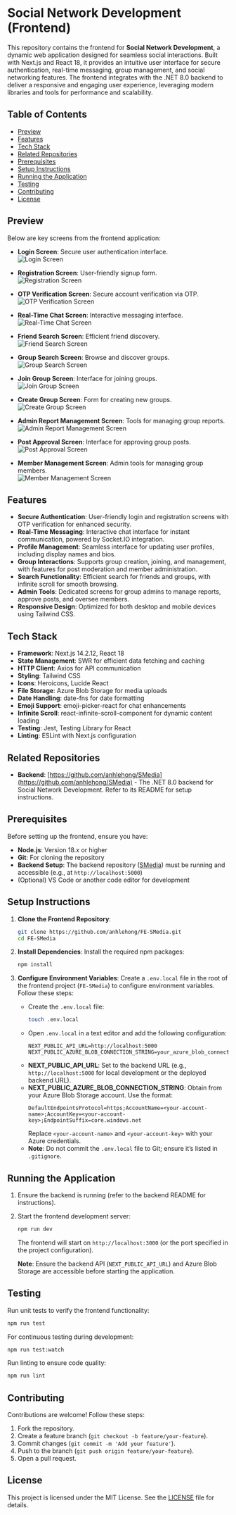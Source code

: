 # Social Network Development (Frontend)

This repository contains the frontend for **Social Network Development**, a dynamic web application designed for seamless social interactions. Built with Next.js and React 18, it provides an intuitive user interface for secure authentication, real-time messaging, group management, and social networking features. The frontend integrates with the .NET 8.0 backend to deliver a responsive and engaging user experience, leveraging modern libraries and tools for performance and scalability.

## Table of Contents
- [Preview](#preview)
- [Features](#features)
- [Tech Stack](#tech-stack)
- [Related Repositories](#related-repositories)
- [Prerequisites](#prerequisites)
- [Setup Instructions](#setup-instructions)
- [Running the Application](#running-the-application)
- [Testing](#testing)
- [Contributing](#contributing)
- [License](#license)

## Preview
Below are key screens from the frontend application:

- **Login Screen**: Secure user authentication interface.  
  ![Login Screen](https://res.cloudinary.com/dapvvdxw7/image/upload/v1751862190/Screenshot_2025-07-01_174204_dffcjs.png)

- **Registration Screen**: User-friendly signup form.  
  ![Registration Screen](https://res.cloudinary.com/dapvvdxw7/image/upload/v1751862189/Screenshot_2025-07-01_174245_kxwsy9.png)

- **OTP Verification Screen**: Secure account verification via OTP.  
  ![OTP Verification Screen](https://res.cloudinary.com/dapvvdxw7/image/upload/v1751862187/Screenshot_2025-07-01_174340_dzr0lk.png)

- **Real-Time Chat Screen**: Interactive messaging interface.  
  ![Real-Time Chat Screen](https://res.cloudinary.com/dapvvdxw7/image/upload/v1751862185/Screenshot_2025-07-01_174409_ft1xxr.png)

- **Friend Search Screen**: Efficient friend discovery.  
  ![Friend Search Screen](https://res.cloudinary.com/dapvvdxw7/image/upload/v1751862181/Screenshot_2025-07-01_174735_a5rqaa.png)

- **Group Search Screen**: Browse and discover groups.  
  ![Group Search Screen](https://res.cloudinary.com/dapvvdxw7/image/upload/v1751862180/Screenshot_2025-07-01_174808_l9jhly.png)

- **Join Group Screen**: Interface for joining groups.  
  ![Join Group Screen](https://res.cloudinary.com/dapvvdxw7/image/upload/v1751862182/Screenshot_2025-07-01_174640_tw0hih.png)

- **Create Group Screen**: Form for creating new groups.  
  ![Create Group Screen](https://res.cloudinary.com/dapvvdxw7/image/upload/v1751862178/Screenshot_2025-07-01_174842_yw6jkm.png)

- **Admin Report Management Screen**: Tools for managing group reports.  
  ![Admin Report Management Screen](https://res.cloudinary.com/dapvvdxw7/image/upload/v1751862177/Screenshot_2025-07-01_174912_y2nrzs.png)

- **Post Approval Screen**: Interface for approving group posts.  
  ![Post Approval Screen](https://res.cloudinary.com/dapvvdxw7/image/upload/v1751862177/ph%C3%AA_duy%E1%BB%87t_b%C3%A0i_%C4%91%C4%83ng_trong_nh%C3%B3m_pwllht.png)

- **Member Management Screen**: Admin tools for managing group members.  
  ![Member Management Screen](https://res.cloudinary.com/dapvvdxw7/image/upload/v1751862176/Screenshot_2025-07-01_174935_ul0r8s.png)

## Features
- **Secure Authentication**: User-friendly login and registration screens with OTP verification for enhanced security.
- **Real-Time Messaging**: Interactive chat interface for instant communication, powered by Socket.IO integration.
- **Profile Management**: Seamless interface for updating user profiles, including display names and bios.
- **Group Interactions**: Supports group creation, joining, and management, with features for post moderation and member administration.
- **Search Functionality**: Efficient search for friends and groups, with infinite scroll for smooth browsing.
- **Admin Tools**: Dedicated screens for group admins to manage reports, approve posts, and oversee members.
- **Responsive Design**: Optimized for both desktop and mobile devices using Tailwind CSS.

## Tech Stack
- **Framework**: Next.js 14.2.12, React 18
- **State Management**: SWR for efficient data fetching and caching
- **HTTP Client**: Axios for API communication
- **Styling**: Tailwind CSS
- **Icons**: Heroicons, Lucide React
- **File Storage**: Azure Blob Storage for media uploads
- **Date Handling**: date-fns for date formatting
- **Emoji Support**: emoji-picker-react for chat enhancements
- **Infinite Scroll**: react-infinite-scroll-component for dynamic content loading
- **Testing**: Jest, Testing Library for React
- **Linting**: ESLint with Next.js configuration

## Related Repositories
- **Backend**: [https://github.com/anhlehong/SMedia](https://github.com/anhlehong/SMedia) - The .NET 8.0 backend for Social Network Development. Refer to its README for setup instructions.

## Prerequisites
Before setting up the frontend, ensure you have:
- **Node.js**: Version 18.x or higher
- **Git**: For cloning the repository
- **Backend Setup**: The backend repository ([SMedia](https://github.com/anhlehong/SMedia)) must be running and accessible (e.g., at `http://localhost:5000`)
- (Optional) VS Code or another code editor for development

## Setup Instructions
1. **Clone the Frontend Repository**:
   ```bash
   git clone https://github.com/anhlehong/FE-SMedia.git
   cd FE-SMedia
   ```

2. **Install Dependencies**:
   Install the required npm packages:
   ```bash
   npm install
   ```

3. **Configure Environment Variables**:
   Create a `.env.local` file in the root of the frontend project (`FE-SMedia`) to configure environment variables. Follow these steps:
   - Create the `.env.local` file:
     ```bash
     touch .env.local
     ```
   - Open `.env.local` in a text editor and add the following configuration:
     ```env
     NEXT_PUBLIC_API_URL=http://localhost:5000
     NEXT_PUBLIC_AZURE_BLOB_CONNECTION_STRING=your_azure_blob_connection_string
     ```
   - **NEXT_PUBLIC_API_URL**: Set to the backend URL (e.g., `http://localhost:5000` for local development or the deployed backend URL).
   - **NEXT_PUBLIC_AZURE_BLOB_CONNECTION_STRING**: Obtain from your Azure Blob Storage account. Use the format:
     ```env
     DefaultEndpointsProtocol=https;AccountName=<your-account-name>;AccountKey=<your-account-key>;EndpointSuffix=core.windows.net
     ```
     Replace `<your-account-name>` and `<your-account-key>` with your Azure credentials.
   - **Note**: Do not commit the `.env.local` file to Git; ensure it’s listed in `.gitignore`.

## Running the Application
1. Ensure the backend is running (refer to the backend README for instructions).
2. Start the frontend development server:
   ```bash
   npm run dev
   ```
   The frontend will start on `http://localhost:3000` (or the port specified in the project configuration).

   **Note**: Ensure the backend API (`NEXT_PUBLIC_API_URL`) and Azure Blob Storage are accessible before starting the application.

## Testing
Run unit tests to verify the frontend functionality:
```bash
npm run test
```
For continuous testing during development:
```bash
npm run test:watch
```

Run linting to ensure code quality:
```bash
npm run lint
```

## Contributing
Contributions are welcome! Follow these steps:
1. Fork the repository.
2. Create a feature branch (`git checkout -b feature/your-feature`).
3. Commit changes (`git commit -m 'Add your feature'`).
4. Push to the branch (`git push origin feature/your-feature`).
5. Open a pull request.

## License
This project is licensed under the MIT License. See the [LICENSE](LICENSE) file for details.
